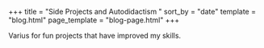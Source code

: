 +++
title = "Side Projects and Autodidactism "
sort_by = "date"
template = "blog.html"
page_template = "blog-page.html"
+++

Varius for fun projects that have improved my skills.
